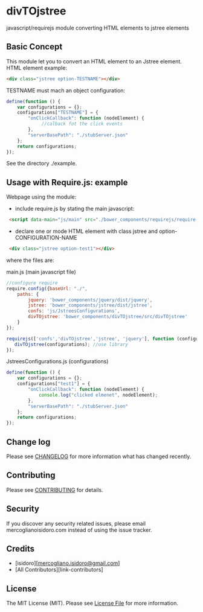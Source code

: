 # divTOjstree
javascript/requirejs module converting HTML elements to jstree elements

## Basic Concept

This module let you to convert an HTML element to an Jstree element.
HTML element example:
``` html
<div class="jstree option-TESTNAME"></div>
```
TESTNAME must mach an object configuration:

``` javascript
define(function () {
    var configurations = {};
    configurations["TESTNAME"] = {
        "onClickCallback": function (nodeElement) {
             //calback fot the click events
        },
        "serverBasePath": "./stubServer.json" 
    };
    return configurations;
});
```

See the directory ./example.


## Usage with Require.js: example

Webpage using the module:
- include require.js by stating the main javascript:
``` html
 <script data-main="js/main" src="./bower_components/requirejs/require.js"></script>
```
- declare one or mode HTML element with class jstree and option-CONFIGURATION-NAME
``` html
 <div class="jstree option-test1"></div>
```

where the files are:

main.js (main javascript file)
``` javascript
//configure require
require.config({baseUrl: "./",
    paths: {
        jquery: 'bower_components/jquery/dist/jquery',
        jstree: 'bower_components/jstree/dist/jstree',
        confs: 'js/JstreesConfigurations',
        divTOjstree: 'bower_components/divTOjstree/src/divTOjstree'
    }
});

requirejs(['confs','divTOjstree','jstree', 'jquery'], function (configurations,divTOjstree) {
   divTOjstree(configurations); //use library
});
```


JstreesConfigurations.js (configurations)
``` javascript
define(function () {
    var configurations = {};
    configurations["test1"] = {
        "onClickCallback": function (nodeElement) {
            console.log("clicked elmenet", nodeElement);
        },
        "serverBasePath": "./stubServer.json"
    };
    return configurations;
});
```




## Change log

Please see [CHANGELOG](CHANGELOG.md) for more information what has changed recently.

## Contributing

Please see [CONTRIBUTING](CONTRIBUTING.md) for details.

## Security

If you discover any security related issues, please email mercoglianoisidoro.com instead of using the issue tracker.

## Credits

- [isidoro][mercogliano.isidoro@gmail.com]
- [All Contributors][link-contributors]

## License

The MIT License (MIT). Please see [License File](LICENSE.md) for more information.



